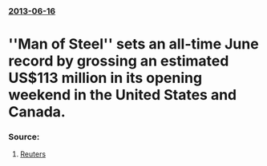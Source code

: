 ### [2013-06-16](/news/2013/06/16/index.md)

# ''Man of Steel'' sets an all-time June record by grossing an estimated US$113 million in its opening weekend in the United States and Canada. 




### Source:

1. [Reuters](http://www.reuters.com/article/2013/06/16/entertainment-us-boxoffice-idUSBRE95F0CA20130616)
